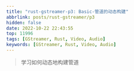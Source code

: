 ```yaml
---
title: "rust-gstreamer-p3: Basic-管道的动态构建"
abbrlink: posts/rust-gstreamer/p3
hidden: false
date: 2022-10-22 22:43:55
top: 11996
tags: [GStreamer, Rust, Video, Audio]
keywords: [GStreamer, Rust, Video, Audio]
---
```

> 学习如何动态地构建管道
<!-- more -->